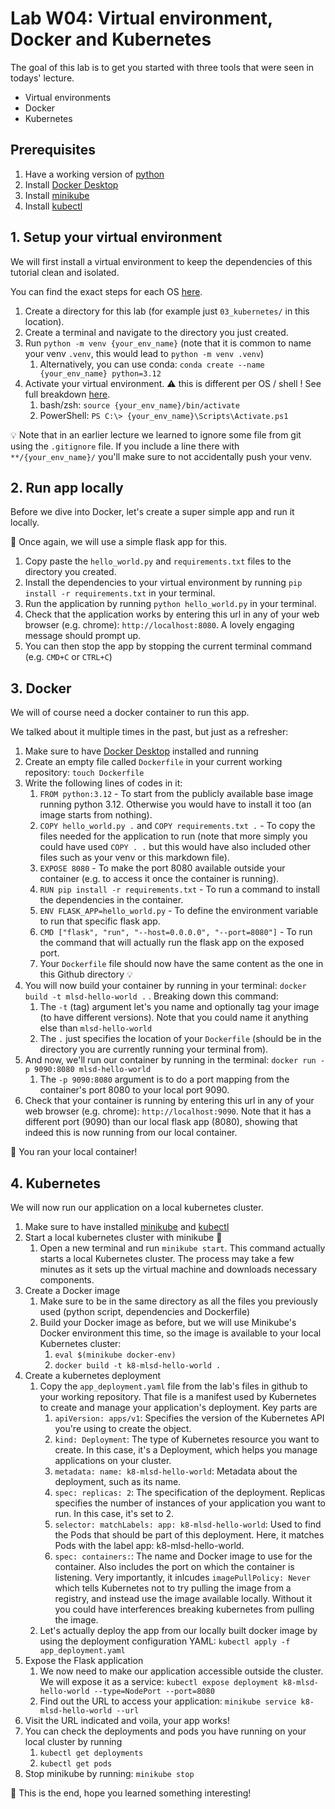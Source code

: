 # Lab W04: Virtual environment, Docker and Kubernetes

The goal of this lab is to get you started with three tools that were seen in todays' lecture.
- Virtual environments
- Docker
- Kubernetes

## Prerequisites

1. Have a working version of [python](https://www.python.org/downloads/)
2. Install [Docker Desktop](https://docs.docker.com/desktop/)  
3. Install [minikube](https://minikube.sigs.k8s.io/docs/start/)
4. Install [kubectl](https://kubernetes.io/docs/tasks/tools/)


## 1. Setup your virtual environment

We will first install a virtual environment to keep the dependencies of this tutorial clean and isolated.

You can find the exact steps for each OS [here](https://docs.python.org/3/library/venv.html).

1. Create a directory for this lab (for example just `03_kubernetes/` in this location).
2. Create a terminal and navigate to the directory you just created.
3. Run `python -m venv {your_env_name}` (note that it is common to name your venv `.venv`, this would lead to `python -m venv .venv`)
   1. Alternatively, you can use conda: `conda create --name {your_env_name} python=3.12`
4. Activate your virtual environment. :warning: this is different per OS / shell ! See full breakdown [here](https://docs.python.org/3/library/venv.html#how-venvs-work).
   1. bash/zsh: `source {your_env_name}/bin/activate`
   2. PowerShell: `PS C:\> {your_env_name}\Scripts\Activate.ps1`

:bulb: Note that in an earlier lecture we learned to ignore some file from git using the `.gitignore` file. If you include a line there with `**/{your_env_name}/` you'll make sure to not accidentally push your venv.

## 2. Run app locally

Before we dive into Docker, let's create a super simple app and run it locally.

:see_no_evil: Once again, we will use a simple flask app for this.

1. Copy paste the `hello_world.py` and `requirements.txt` files to the directory you created.
2. Install the dependencies to your virtual environment by running `pip install -r requirements.txt` in your terminal.
3. Run the application by running `python hello_world.py` in your terminal.
4. Check that the application works by entering this url in any of your web browser (e.g. chrome): `http://localhost:8080`. A lovely engaging message should prompt up.
5. You can then stop the app by stopping the current terminal command (e.g. `CMD+C` or `CTRL+C`)

## 3. Docker

We will of course need a docker container to run this app.

We talked about it multiple times in the past, but just as a refresher:

1. Make sure to have [Docker Desktop](https://docs.docker.com/desktop/) installed and running
2. Create an empty file called `Dockerfile` in your current working repository: `touch Dockerfile`
3. Write the following lines of codes in it:
   1. `FROM python:3.12` - To start from the publicly available base image running python 3.12. Otherwise you would have to install it too (an image starts from nothing).
   2. `COPY hello_world.py .` and `COPY requirements.txt .` - To copy the files needed for the application to run (note that more simply you could have used `COPY . .` but this would have also included other files such as your venv or this markdown file).
   3. `EXPOSE 8080` - To make the port 8080 available outside your container (e.g. to access it once the container is running).
   4. `RUN pip install -r requirements.txt` - To run a command to install the dependencies in the container.
   5. `ENV FLASK_APP=hello_world.py` - To define the environment variable to run that specific flask app.
   6. `CMD ["flask", "run", "--host=0.0.0.0", "--port=8080"]` - To run the command that will actually run the flask app on the exposed port.
   7. Your `Dockerfile` file should now have the same content as the one in this Github directory :bulb:
4. You will now build your container by running in your terminal: `docker build -t mlsd-hello-world .` . Breaking down this command:
   1. The `-t` (tag) argument let's you name and optionally tag your image (to have different versions). Note that you could name it anything else than `mlsd-hello-world`
   2. The `.` just specifies the location of your `Dockerfile` (should be in the directory you are currently running your terminal from).
5. And now, we'll run our container by running in the terminal: `docker run -p 9090:8080 mlsd-hello-world`
   1. The `-p 9090:8080` argument is to do a port mapping from the container's port 8080 to your local port 9090.
6. Check that your container is running by entering this url in any of your web browser (e.g. chrome): `http://localhost:9090`. Note that it has a different port (9090) than our local flask app (8080), showing that indeed this is now running from our local container.

:raised_hands: You ran your local container!

## 4. Kubernetes

We will now run our application on a local kubernetes cluster.

1. Make sure to have installed [minikube](https://minikube.sigs.k8s.io/docs/start/) and [kubectl](https://kubernetes.io/docs/tasks/tools/)
2. Start a local kubernetes cluster with minikube :construction_worker:
   1. Open a new terminal and run `minikube start`. This command actually starts a local Kubernetes cluster. The process may take a few minutes as it sets up the virtual machine and downloads necessary components.
3. Create a Docker image 
   1. Make sure to be in the same directory as all the files you previously used (python script, dependencies and Dockerfile)
   2. Build your Docker image as before, but we will use Minikube's Docker environment this time, so the image is available to your local Kubernetes cluster:
      1. `eval $(minikube docker-env)`
      2. `docker build -t k8-mlsd-hello-world .`
4. Create a kubernetes deployment
   1.  Copy the `app_deployment.yaml` file from the lab's files in github to your working repository. That file is a manifest used by Kubernetes to create and manage your application's deployment. Key parts are
       1.  `apiVersion: apps/v1`: Specifies the version of the Kubernetes API you're using to create the object. 
       2.  `kind: Deployment`: The type of Kubernetes resource you want to create. In this case, it's a Deployment, which helps you manage applications on your cluster.
       3.  `metadata: name: k8-mlsd-hello-world`: Metadata about the deployment, such as its name.
       4.  `spec: replicas: 2`: The specification of the deployment. Replicas specifies the number of instances of your application you want to run. In this case, it's set to 2.
       5.  `selector: matchLabels: app: k8-mlsd-hello-world`: Used to find the Pods that should be part of this deployment. Here, it matches Pods with the label app: k8-mlsd-hello-world.
       6.  `spec: containers:`: The name and Docker image to use for the container. Also includes the port on which the container is listening. Very importantly, it inlcudes `imagePullPolicy: Never` which tells Kubernetes not to try pulling the image from a registry, and instead use the image available locally. Without it you could have interferences breaking kubernetes from pulling the image.
   2.  Let's actually deploy the app from our locally built docker image by using the deployment configuration YAML: `kubectl apply -f app_deployment.yaml`
5.  Expose the Flask application
    1.  We now need to make our application accessible outside the cluster. We will expose it as a service: `kubectl expose deployment k8-mlsd-hello-world --type=NodePort --port=8080`
    2.  Find out the URL to access your application: `minikube service k8-mlsd-hello-world --url`
6.  Visit the URL indicated and voila, your app works!
7.  You can check the deployments and pods you have running on your local cluster by running
    1.  `kubectl get deployments`
    2.  `kubectl get pods`
8.  Stop minikube by running: `minikube stop`

:muscle: This is the end, hope you learned something interesting!
